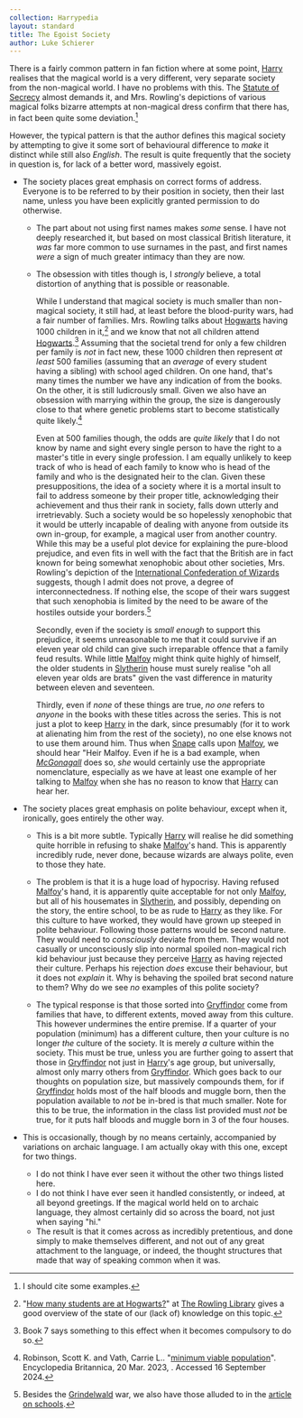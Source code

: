```yaml
---
collection: Harrypedia
layout: standard
title: The Egoist Society
author: Luke Schierer
---
```


There is a fairly common pattern in fan fiction where at some point, [Harry] realises that the magical world is a very different, very separate society from the non-magical world. I have no problems with this. The [Statute of Secrecy] almost demands it, and Mrs. Rowling's depictions of various magical folks bizarre attempts at non-magical dress confirm that there has, in fact been quite some deviation.[^240916-2]

However, the typical pattern is that the author defines this magical society by attempting to give it some sort of behavioural difference to _make_ it distinct while still also _English_. The result is quite frequently that the society in question is, for lack of a better word, massively egoist.

- The society places great emphasis on correct forms of address. Everyone is to be referred to by their position in society, then their last name, unless you have been explicitly granted permission to do otherwise.

  - The part about not using first names makes _some_ sense. I have not deeply researched it, but based on most classical British literature, it _was_ far more common to use surnames in the past, and first names _were_ a sign of much greater intimacy than they are now.
  - The obsession with titles though is, I _strongly_ believe, a total distortion of anything that is possible or reasonable.

    While I understand that magical society is much smaller than non-magical society, it still had, at least before the blood-purity wars, had a fair number of families. Mrs. Rowling talks about [Hogwarts] having 1000 children in it,[^240916-3] and we know that not all children attend [Hogwarts].[^240916-4] Assuming that the societal trend for only a few children per family is _not_ in fact new, these 1000 children then represent _at least_ 500 families (assuming that an _average_ of every student having a sibling) with school aged children. On one hand, that's many times the number we have any indication of from the books. On the other, it is still ludicrously small. Given we also have an obsession with marrying within the group, the size is dangerously close to that where genetic problems start to become statistically quite likely.[^240916-5]

    Even at 500 families though, the odds are _quite likely_ that I do not know by name and sight every single person to have the right to a master's title in every single profession. I am equally unlikely to keep track of who is head of each family to know who is head of the family and who is the designated heir to the clan. Given these presuppositions, the idea of a society where it is a mortal insult to fail to address someone by their proper title, acknowledging their achievement and thus their rank in society, falls down utterly and irretrievably. Such a society would be so hopelessly xenophobic that it would be utterly incapable of dealing with anyone from outside its own in-group, for example, a magical user from another country. While this may be a useful plot device for explaining the pure-blood prejudice, and even fits in well with the fact that the British are in fact known for being somewhat xenophobic about other societies, Mrs. Rowling's depiction of the [International Confederation of Wizards] suggests, though I admit does not prove, a degree of interconnectedness. If nothing else, the scope of their wars suggest that such xenophobia is limited by the need to be aware of the hostiles outside your borders.[^240916-6]

    Secondly, even if the society is _small enough_ to support this prejudice, it seems unreasonable to me that it could survive if an eleven year old child can give such irreparable offence that a family feud results. While little [Malfoy] might think quite highly of himself, the older students in [Slytherin] house must surely realise "oh all eleven year olds are brats" given the vast difference in maturity between eleven and seventeen.

    Thirdly, even if _none_ of these things are true, _no one_ refers to _anyone_ in the books with these titles across the series. This is not just a plot to keep [Harry] in the dark, since presumably (for it to work at alienating him from the rest of the society), no one else knows not to use them around him. Thus when [Snape] calls upon [Malfoy], we should hear "Heir Malfoy. Even if he is a bad example, when _[McGonagall]_ does so, _she_ would certainly use the appropriate nomenclature, especially as we have at least one example of her talking to [Malfoy] when she has no reason to know that [Harry] can hear her.

- The society places great emphasis on polite behaviour, except when it, ironically, goes entirely the other way.

  - This is a bit more subtle. Typically [Harry] will realise he did something quite horrible in refusing to shake [Malfoy]'s hand. This is apparently incredibly rude, never done, because wizards are always polite, even to those they hate.

  - The problem is that it is a huge load of hypocrisy. Having refused [Malfoy]'s hand, it is apparently quite acceptable for not only [Malfoy], but all of his housemates in [Slytherin], and possibly, depending on the story, the entire school, to be as rude to [Harry] as they like. For this culture to have worked, they would have grown up steeped in polite behaviour. Following those patterns would be second nature. They would need to _consciously_ deviate from them. They would not casually or unconsciously slip into normal spoiled non-magical rich kid behaviour just because they perceive [Harry] as having rejected their culture. Perhaps his rejection _does_ excuse their behaviour, but it does not _explain_ it. Why is behaving the spoiled brat second nature to them? Why do we see _no_ examples of this polite society?

  - The typical response is that those sorted into [Gryffindor] come from families that have, to different extents, moved away from this culture. This however undermines the entire premise. If a quarter of your population (minimum) has a different culture, then your culture is no longer _the_ culture of the society. It is merely _a_ culture within the society. This must be true, unless you are further going to assert that those in [Gryffindor] not just in [Harry]'s age group, but universally, almost only marry others from [Gryffindor]. Which goes back to our thoughts on population size, but massively compounds them, for if [Gryffindor] holds most of the half bloods and muggle born, then the population available to _not_ be in-bred is that much smaller. Note for this to be true, the information in the class list provided must _not_ be true, for it puts half bloods and muggle born in 3 of the four houses.

- This is occasionally, though by no means certainly, accompanied by variations on archaic language. I am actually okay with this one, except for two things.
  - I do not think I have ever seen it without the other two things listed here.
  - I do not think I have ever seen it handled consistently, or indeed, at all beyond greetings. If the magical world held on to archaic language, they almost certainly did so across the board, not just when saying "hi."
  - The result is that it comes across as incredibly pretentious, and done simply to make themselves different, and not out of any great attachment to the language, or indeed, the thought structures that made that way of speaking common when it was.

[Gryffindor]: /Harrypedia/Hogwarts/Gryffindor/
[McGonagall]: /Harrypedia/people/McGonagall/Minerva/
[Snape]: /Harrypedia/people/Snape/Severus/
[Grindelwald]: /Harrypedia/people/Grindelwald/Gellert/
[Slytherin]: /Harrypedia/Hogwarts/Slytherin/
[Malfoy]: </Harrypedia/people/Malfoy/Draco Lucius/>
[International Confederation of Wizards]: /Harrypedia/culture/International_Confederation_of_Wizards/
[Hogwarts]: /Harrypedia/Hogwarts/
[Statute of Secrecy]: /Harrypedia/culture/International_Statute_of_Secrecy/
[Harry]: </Harrypedia/people/Potter/Harry James/>

[^240916-2]: I should cite some examples.

[^240916-3]: "[How many students are at Hogwarts?]" at [The Rowling Library] gives a good overview of the state of our (lack of) knowledge on this topic.

[^240916-4]: Book 7 says something to this effect when it becomes compulsory to do so.

[^240916-5]: Robinson, Scott K. and Vath, Carrie L.. "[minimum viable population](https://www.britannica.com/science/minimum-viable-population)". Encyclopedia Britannica, 20 Mar. 2023, . Accessed 16 September 2024.

[^240916-6]: Besides the [Grindelwald] war, we also have those alluded to in the [article on schools].

[article on schools]: https://www.rowlingindex.org/work/pmws/
[How many students are at Hogwarts?]: https://www.therowlinglibrary.com/2016/11/06/how-many-students-are-at-hogwarts/
[The Rowling Library]: https://www.therowlinglibrary.com/
